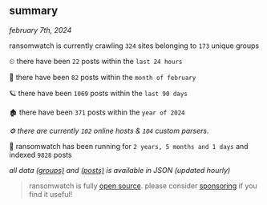 
## summary
_february 7th, 2024_

ransomwatch is currently crawling `324` sites belonging to `173` unique groups

⏲ there have been `22` posts within the `last 24 hours`

🦈 there have been `82` posts within the `month of february`

🪐 there have been `1069` posts within the `last 90 days`

🏚 there have been `371` posts within the `year of 2024`

_⚙️ there are currently `102` online hosts & `104` custom parsers._

🦕 ransomwatch has been running for `2 years, 5 months and 1 days` and indexed `9828` posts

_all data  [(groups)](http://ransomwhat.telemetry.ltd/groups) and [(posts)](http://ransomwhat.telemetry.ltd/posts) is available in JSON (updated hourly)_

> ransomwatch is fully [open source](https://github.com/joshhighet/ransomwatch#ransomwatch--). please consider [sponsoring](https://github.com/sponsors/joshhighet) if you find it useful!
